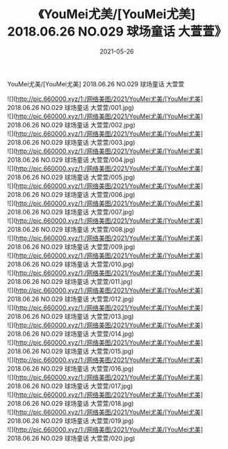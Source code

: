 ﻿---
layout: post
title:  《YouMei尤美/[YouMei尤美] 2018.06.26 NO.029 球场童话 大萱萱》
date:   2021-05-26
img: http://pic.660000.xyz/1:/网络美图/2021/YouMei尤美/[YouMei尤美] 2018.06.26 NO.029 球场童话 大萱萱/000.jpg
categories: [美女, 清纯, 唯美]
---

YouMei尤美/[YouMei尤美] 2018.06.26 NO.029 球场童话 大萱萱

 ![](http://pic.660000.xyz/1:/网络美图/2021/YouMei尤美/[YouMei尤美] 2018.06.26 NO.029 球场童话 大萱萱/001.jpg) <br>![](http://pic.660000.xyz/1:/网络美图/2021/YouMei尤美/[YouMei尤美] 2018.06.26 NO.029 球场童话 大萱萱/002.jpg) <br>![](http://pic.660000.xyz/1:/网络美图/2021/YouMei尤美/[YouMei尤美] 2018.06.26 NO.029 球场童话 大萱萱/003.jpg) <br>![](http://pic.660000.xyz/1:/网络美图/2021/YouMei尤美/[YouMei尤美] 2018.06.26 NO.029 球场童话 大萱萱/004.jpg) <br>![](http://pic.660000.xyz/1:/网络美图/2021/YouMei尤美/[YouMei尤美] 2018.06.26 NO.029 球场童话 大萱萱/005.jpg) <br>![](http://pic.660000.xyz/1:/网络美图/2021/YouMei尤美/[YouMei尤美] 2018.06.26 NO.029 球场童话 大萱萱/006.jpg) <br>![](http://pic.660000.xyz/1:/网络美图/2021/YouMei尤美/[YouMei尤美] 2018.06.26 NO.029 球场童话 大萱萱/007.jpg) <br>![](http://pic.660000.xyz/1:/网络美图/2021/YouMei尤美/[YouMei尤美] 2018.06.26 NO.029 球场童话 大萱萱/008.jpg) <br>![](http://pic.660000.xyz/1:/网络美图/2021/YouMei尤美/[YouMei尤美] 2018.06.26 NO.029 球场童话 大萱萱/009.jpg) <br>![](http://pic.660000.xyz/1:/网络美图/2021/YouMei尤美/[YouMei尤美] 2018.06.26 NO.029 球场童话 大萱萱/010.jpg) <br>![](http://pic.660000.xyz/1:/网络美图/2021/YouMei尤美/[YouMei尤美] 2018.06.26 NO.029 球场童话 大萱萱/011.jpg) <br>![](http://pic.660000.xyz/1:/网络美图/2021/YouMei尤美/[YouMei尤美] 2018.06.26 NO.029 球场童话 大萱萱/012.jpg) <br>![](http://pic.660000.xyz/1:/网络美图/2021/YouMei尤美/[YouMei尤美] 2018.06.26 NO.029 球场童话 大萱萱/013.jpg) <br>![](http://pic.660000.xyz/1:/网络美图/2021/YouMei尤美/[YouMei尤美] 2018.06.26 NO.029 球场童话 大萱萱/014.jpg) <br>![](http://pic.660000.xyz/1:/网络美图/2021/YouMei尤美/[YouMei尤美] 2018.06.26 NO.029 球场童话 大萱萱/015.jpg) <br>![](http://pic.660000.xyz/1:/网络美图/2021/YouMei尤美/[YouMei尤美] 2018.06.26 NO.029 球场童话 大萱萱/016.jpg) <br>![](http://pic.660000.xyz/1:/网络美图/2021/YouMei尤美/[YouMei尤美] 2018.06.26 NO.029 球场童话 大萱萱/017.jpg) <br>![](http://pic.660000.xyz/1:/网络美图/2021/YouMei尤美/[YouMei尤美] 2018.06.26 NO.029 球场童话 大萱萱/018.jpg) <br>![](http://pic.660000.xyz/1:/网络美图/2021/YouMei尤美/[YouMei尤美] 2018.06.26 NO.029 球场童话 大萱萱/019.jpg) <br>![](http://pic.660000.xyz/1:/网络美图/2021/YouMei尤美/[YouMei尤美] 2018.06.26 NO.029 球场童话 大萱萱/020.jpg) <br>